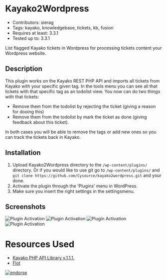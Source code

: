 Kayako2Wordpress
================

* Contributors: sierag
* Tags: kayako, knowledgebase, tickets, kb, fusion
* Requires at least: 3.3.1
* Tested up to: 3.3.1

List flagged Kayako tickets in Wordpress for processing tickets content your Wordpress website.

Description
-----------
This plugin works on the Kayako REST PHP API and imports all tickets from Kayako with your specific given tag.
In the tools menu you can see all that tickets with that specific tag as an todolist view. You now can do two
things with that tickets:

* Remove them from the todolist by rejecting the ticket (giving a reason for dooing this) 
* Remove them from the todolist by mark the ticket as done (giving feedback about this ticket).

In both cases you will be able to remove the tags or add new ones so you can track the tickets back in Kayako.

Installation
------------

1. Upload Kayako2Wordpress directory to the `/wp-content/plugins/` directory. Or if you would like to use git go to `/wp-content/plugins/` and `git clone https://github.com/Cysource/kayako2wordpress.git` and your done.
2. Activate the plugin through the 'Plugins' menu in WordPress.
3. Make sure you insert the right settings in the settingsmenu.

Screenshots 
-----------
![Plugin Activation](https://raw.github.com/Cysource/kayako2wordpress/master/img/activate.png)
![Plugin Activation](https://raw.github.com/Cysource/kayako2wordpress/master/img/action.png)
![Plugin Activation](https://raw.github.com/Cysource/kayako2wordpress/master/img/addsettings.png)
![Plugin Activation](https://raw.github.com/Cysource/kayako2wordpress/master/img/table.png)

Resources Used
===============
* [Kayako PHP API Library v.1.1.1.](http://forge.kayako.com/projects/kayako-php-api-library)
* [Flot](https://github.com/flot/flot)

[![endorse](http://api.coderwall.com/sierag/endorsecount.png)](http://coderwall.com/sierag)